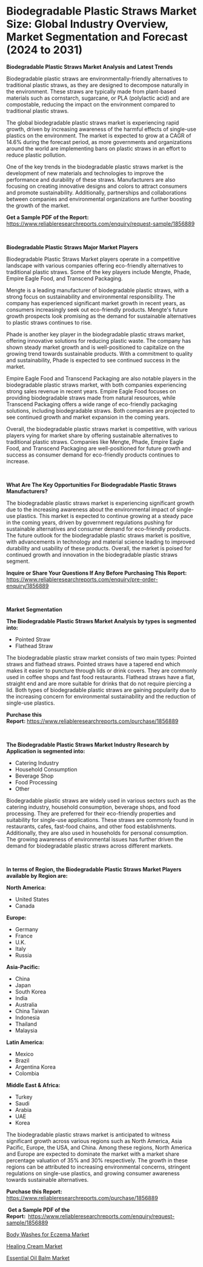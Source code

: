 <p><h1>Biodegradable Plastic Straws Market Size: Global Industry Overview, Market Segmentation and Forecast (2024 to 2031)</h1></p><p><strong>Biodegradable Plastic Straws Market Analysis and Latest Trends</strong></p>
<p><p>Biodegradable plastic straws are environmentally-friendly alternatives to traditional plastic straws, as they are designed to decompose naturally in the environment. These straws are typically made from plant-based materials such as cornstarch, sugarcane, or PLA (polylactic acid) and are compostable, reducing the impact on the environment compared to traditional plastic straws.</p><p>The global biodegradable plastic straws market is experiencing rapid growth, driven by increasing awareness of the harmful effects of single-use plastics on the environment. The market is expected to grow at a CAGR of 14.6% during the forecast period, as more governments and organizations around the world are implementing bans on plastic straws in an effort to reduce plastic pollution.</p><p>One of the key trends in the biodegradable plastic straws market is the development of new materials and technologies to improve the performance and durability of these straws. Manufacturers are also focusing on creating innovative designs and colors to attract consumers and promote sustainability. Additionally, partnerships and collaborations between companies and environmental organizations are further boosting the growth of the market.</p></p>
<p><strong>Get a Sample PDF of the Report:&nbsp;</strong> <a href="https://www.reliableresearchreports.com/enquiry/request-sample/1856889">https://www.reliableresearchreports.com/enquiry/request-sample/1856889</a></p>
<p>&nbsp;</p>
<p><strong>Biodegradable Plastic Straws Major Market Players</strong></p>
<p><p>Biodegradable Plastic Straws Market players operate in a competitive landscape with various companies offering eco-friendly alternatives to traditional plastic straws. Some of the key players include Mengte, Phade, Empire Eagle Food, and Transcend Packaging.</p><p>Mengte is a leading manufacturer of biodegradable plastic straws, with a strong focus on sustainability and environmental responsibility. The company has experienced significant market growth in recent years, as consumers increasingly seek out eco-friendly products. Mengte's future growth prospects look promising as the demand for sustainable alternatives to plastic straws continues to rise.</p><p>Phade is another key player in the biodegradable plastic straws market, offering innovative solutions for reducing plastic waste. The company has shown steady market growth and is well-positioned to capitalize on the growing trend towards sustainable products. With a commitment to quality and sustainability, Phade is expected to see continued success in the market.</p><p>Empire Eagle Food and Transcend Packaging are also notable players in the biodegradable plastic straws market, with both companies experiencing strong sales revenue in recent years. Empire Eagle Food focuses on providing biodegradable straws made from natural resources, while Transcend Packaging offers a wide range of eco-friendly packaging solutions, including biodegradable straws. Both companies are projected to see continued growth and market expansion in the coming years.</p><p>Overall, the biodegradable plastic straws market is competitive, with various players vying for market share by offering sustainable alternatives to traditional plastic straws. Companies like Mengte, Phade, Empire Eagle Food, and Transcend Packaging are well-positioned for future growth and success as consumer demand for eco-friendly products continues to increase.</p></p>
<p>&nbsp;</p>
<p><strong>What Are The Key Opportunities For Biodegradable Plastic Straws Manufacturers?</strong></p>
<p><p>The biodegradable plastic straws market is experiencing significant growth due to the increasing awareness about the environmental impact of single-use plastics. This market is expected to continue growing at a steady pace in the coming years, driven by government regulations pushing for sustainable alternatives and consumer demand for eco-friendly products. The future outlook for the biodegradable plastic straws market is positive, with advancements in technology and material science leading to improved durability and usability of these products. Overall, the market is poised for continued growth and innovation in the biodegradable plastic straws segment.</p></p>
<p><strong>Inquire or Share Your Questions If Any Before Purchasing This Report:</strong> <a href="https://www.reliableresearchreports.com/enquiry/pre-order-enquiry/1856889">https://www.reliableresearchreports.com/enquiry/pre-order-enquiry/1856889</a></p>
<p>&nbsp;</p>
<p><strong>Market Segmentation</strong></p>
<p><strong>The Biodegradable Plastic Straws Market Analysis by types is segmented into:</strong></p>
<p><ul><li>Pointed Straw</li><li>Flathead Straw</li></ul></p>
<p><p>The biodegradable plastic straw market consists of two main types: Pointed straws and flathead straws. Pointed straws have a tapered end which makes it easier to puncture through lids or drink covers. They are commonly used in coffee shops and fast food restaurants. Flathead straws have a flat, straight end and are more suitable for drinks that do not require piercing a lid. Both types of biodegradable plastic straws are gaining popularity due to the increasing concern for environmental sustainability and the reduction of single-use plastics.</p></p>
<p><strong>Purchase this Report:&nbsp;</strong><a href="https://www.reliableresearchreports.com/purchase/1856889">https://www.reliableresearchreports.com/purchase/1856889</a></p>
<p>&nbsp;</p>
<p><strong>The Biodegradable Plastic Straws Market Industry Research by Application is segmented into:</strong></p>
<p><ul><li>Catering Industry</li><li>Household Consumption</li><li>Beverage Shop</li><li>Food Processing</li><li>Other</li></ul></p>
<p><p>Biodegradable plastic straws are widely used in various sectors such as the catering industry, household consumption, beverage shops, and food processing. They are preferred for their eco-friendly properties and suitability for single-use applications. These straws are commonly found in restaurants, cafes, fast-food chains, and other food establishments. Additionally, they are also used in households for personal consumption. The growing awareness of environmental issues has further driven the demand for biodegradable plastic straws across different markets.</p></p>
<p>&nbsp;</p>
<p><strong>In terms of Region, the Biodegradable Plastic Straws Market Players available by Region are:</strong></p>
<p>
    <p> <strong> North America: </strong>
        <ul>
            <li>United States</li>
            <li>Canada</li>
        </ul>
        </p> 
    <p> <strong> Europe: </strong>
        <ul>
            <li>Germany</li>
            <li>France</li>
            <li>U.K.</li>
            <li>Italy</li>
            <li>Russia</li>
        </ul>
        </p> 
    <p> <strong> Asia-Pacific: </strong>
        <ul>
            <li>China</li>
            <li>Japan</li>
            <li>South Korea</li>
            <li>India</li>
            <li>Australia</li>
            <li>China Taiwan</li>
            <li>Indonesia</li>
            <li>Thailand</li>
            <li>Malaysia</li>
        </ul>
        </p> 
    <p> <strong> Latin America: </strong>
        <ul>
            <li>Mexico</li>
            <li>Brazil</li>
            <li>Argentina Korea</li>
            <li>Colombia</li>
        </ul>
        </p> 
    <p> <strong> Middle East & Africa: </strong>
        <ul>
            <li>Turkey</li>
            <li>Saudi</li>
            <li>Arabia</li>
            <li>UAE</li>
            <li>Korea</li>
        </ul>
    </p>
    </p>
<p><p>The biodegradable plastic straws market is anticipated to witness significant growth across various regions such as North America, Asia Pacific, Europe, the USA, and China. Among these regions, North America and Europe are expected to dominate the market with a market share percentage valuation of 35% and 30% respectively. The growth in these regions can be attributed to increasing environmental concerns, stringent regulations on single-use plastics, and growing consumer awareness towards sustainable alternatives.</p></p>
<p><strong>Purchase this Report: </strong><a href="https://www.reliableresearchreports.com/purchase/1856889">https://www.reliableresearchreports.com/purchase/1856889</a></p>
<p>&nbsp;<strong>Get a Sample PDF of the Report:&nbsp;&nbsp;</strong><a href="https://www.reliableresearchreports.com/enquiry/request-sample/1856889">https://www.reliableresearchreports.com/enquiry/request-sample/1856889</a></p>
<p><strong></strong></p>
<p><p><a href="https://github.com/jaidynmorantestelletmjzya/Market-Research-Report-List-1/blob/main/body-washes-for-eczema-market.md">Body Washes for Eczema Market</a></p><p><a href="https://github.com/ruddyyedelwadw/Market-Research-Report-List-1/blob/main/healing-cream-market.md">Healing Cream Market</a></p><p><a href="https://github.com/juniordelafrance/Market-Research-Report-List-2/blob/main/essential-oil-balm-market.md">Essential Oil Balm Market</a></p></p>